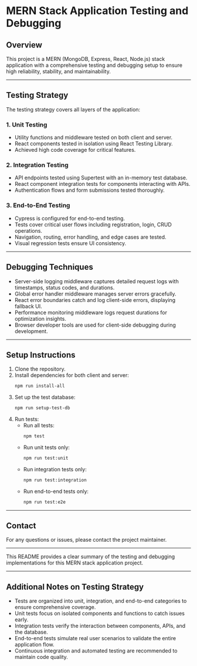 # MERN Stack Application Testing and Debugging

## Overview

This project is a MERN (MongoDB, Express, React, Node.js) stack application with a comprehensive testing and debugging setup to ensure high reliability, stability, and maintainability.

---

## Testing Strategy

The testing strategy covers all layers of the application:

### 1. Unit Testing
- Utility functions and middleware tested on both client and server.
- React components tested in isolation using React Testing Library.
- Achieved high code coverage for critical features.

### 2. Integration Testing
- API endpoints tested using Supertest with an in-memory test database.
- React component integration tests for components interacting with APIs.
- Authentication flows and form submissions tested thoroughly.

### 3. End-to-End Testing
- Cypress is configured for end-to-end testing.
- Tests cover critical user flows including registration, login, CRUD operations.
- Navigation, routing, error handling, and edge cases are tested.
- Visual regression tests ensure UI consistency.

---

## Debugging Techniques

- Server-side logging middleware captures detailed request logs with timestamps, status codes, and durations.
- Global error handler middleware manages server errors gracefully.
- React error boundaries catch and log client-side errors, displaying fallback UI.
- Performance monitoring middleware logs request durations for optimization insights.
- Browser developer tools are used for client-side debugging during development.

---

## Setup Instructions

1. Clone the repository.
2. Install dependencies for both client and server:
   ```bash
   npm run install-all
   ```
3. Set up the test database:
   ```bash
   npm run setup-test-db
   ```
4. Run tests:
   - Run all tests:
     ```bash
     npm test
     ```
   - Run unit tests only:
     ```bash
     npm run test:unit
     ```
   - Run integration tests only:
     ```bash
     npm run test:integration
     ```
   - Run end-to-end tests only:
     ```bash
     npm run test:e2e
     ```

---

## Contact

For any questions or issues, please contact the project maintainer.

---

This README provides a clear summary of the testing and debugging implementations for this MERN stack application project.

---

## Additional Notes on Testing Strategy

- Tests are organized into unit, integration, and end-to-end categories to ensure comprehensive coverage.
- Unit tests focus on isolated components and functions to catch issues early.
- Integration tests verify the interaction between components, APIs, and the database.
- End-to-end tests simulate real user scenarios to validate the entire application flow.
- Continuous integration and automated testing are recommended to maintain code quality.
